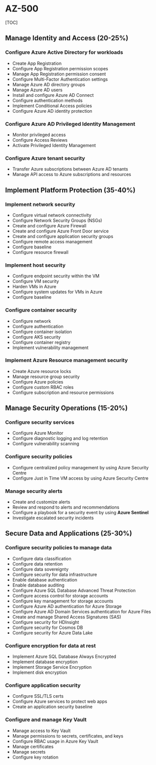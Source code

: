 # AZ-500

[TOC]

## Manage Identity and Access (20-25%)

### Configure **Azure Active Directory** for workloads

* Create App Registration
* Configure App Registration permission scopes
* Manage App Registration permission consent 
* Configure Multi-Factor Authentication settings
* Manage Azure AD directory groups
* Manage Azure AD users
* Install and configure Azure AD Connect
* Configure authentication methods
* Implement Conditional Access policies
* Configure Azure AD identity protection

### Configure **Azure AD Privileged Identity Management**

* Monitor privileged access
* Configure Access Reviews
* Activate Privileged Identity Management 

### Configure Azure tenant security

* Transfer Azure subscriptions between Azure AD tenants
* Manage API access to Azure subscriptions and resources



## Implement Platform Protection (35-40%)

### Implement network security

*  Configure virtual network connectivity
* Configure Network Security Groups (NSGs)
* Create and configure Azure Firewall
* Create and configure Azure Front Door service
* Create and configure application security groups
* Configure remote access management
* Configure baseline
* Configure resource firewall 

### Implement host security

* Configure endpoint security within the VM
* Configure VM security
* Harden VMs in Azure
* Configure system updates for VMs in Azure
* Configure baseline

### Configure container security

* Configure network
* Configure authentication
* Configure container isolation
* Configure AKS security
* Configure container registry
* Implement vulnerability management

### Implement Azure Resource management security

* Create Azure resource locks
* Manage resource group security
* Configure Azure policies 
* Configure custom RBAC roles 
* Configure subscription and resource permissions



## Manage Security Operations (15-20%)

### Configure security services

* Configure Azure Monitor
* Configure diagnostic logging and log retention
* Configure vulnerability scanning

### Configure security policies

* Configure centralized policy management by using Azure Security Centre
* Configure Just in Time VM access by using Azure Security Centre

### Manage security alerts
* Create and customize alerts
* Review and respond to alerts and recommendations
* Configure a playbook for a security event by using **Azure Sentinel**
* Investigate escalated security incidents



## Secure Data and Applications (25-30%)

### Configure security policies to manage data

* Configure data classification
* Configure data retention
* Configure data sovereignty
* Configure security for data infrastructure
* Enable database authentication
* Enable database auditing
* Configure Azure SQL Database Advanced Threat Protection
* Configure access control for storage accounts
* Configure key management for storage accounts
* Configure Azure AD authentication for Azure Storage
* Configure Azure AD Domain Services authentication for Azure Files
* Create and manage Shared Access Signatures (SAS)
* Configure security for HDInsight
* Configure security for Cosmos DB
* Configure security for Azure Data Lake

### Configure encryption for data at rest

* Implement Azure SQL Database Always Encrypted
* Implement database encryption
* Implement Storage Service Encryption
* Implement disk encryption

### Configure application security

* Configure SSL/TLS certs
* Configure Azure services to protect web apps
* Create an application security baseline

### Configure and manage Key Vault

* Manage access to Key Vault
* Manage permissions to secrets, certificates, and keys
* Configure RBAC usage in Azure Key Vault
* Manage certificates
* Manage secrets
* Configure key rotation


